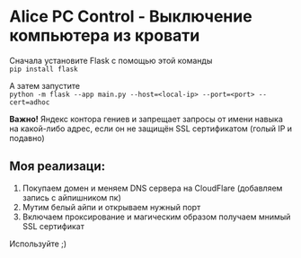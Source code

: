 # Alice PC Control - Выключение компьютера из кровати

Сначала установите Flask с помощью этой команды\
`pip install flask`

А затем запустите\
`python -m flask --app main.py --host=<local-ip> --port=<port> --cert=adhoc`

<b>Важно!</b> Яндекс контора гениев и запрещает запросы от имени навыка 
на какой-либо адрес, если он не защищён SSL сертификатом (голый IP и подавно)


## Моя реализаци:
1. Покупаем домен и меняем DNS сервера на CloudFlare (добавляем запись с айпишником пк)
2. Мутим белый айпи и открываем нужный порт
3. Включаем проксирование и магическим образом получаем мнимый SSL сертификат

Используйте ;)
